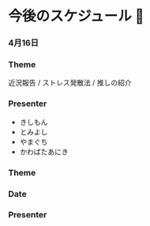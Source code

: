 # 今後のスケジュール 📆

### 4月16日

### Theme
近況報告 / ストレス発散法 / 推しの紹介

### Presenter
- きしもん
- とみよし
- やまぐち
- かわばたあにき

### Theme

### Date

### Presenter